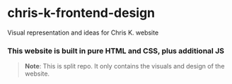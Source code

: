 # chris-k-frontend-design
Visual representation and ideas for Chris K. website 


### This website is built in pure HTML and CSS, plus additional JS
> **Note**: This is split repo. It only contains the visuals and design of the website.
